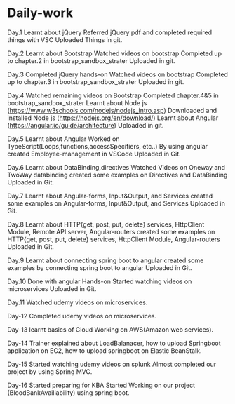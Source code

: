# Daily-work
Day.1
Learnt about jQuery
Referred jQuery pdf and completed required things with VSC
Uploaded Things in git.

Day.2
Learnt about Bootstrap
Watched videos on bootstrap
Completed up to chapter.2 in bootstrap_sandbox_strater
Uploaded in git.

Day.3
Completed jQuery hands-on
Watched videos on bootstrap 
Completed up to chapter.3 in bootstrap_sandbox_strater
Uploaded in git.

Day.4
Watched remaining videos on Bootstrap
Completed chapter.4&5 in bootstrap_sandbox_strater
Learnt about Node js (https://www.w3schools.com/nodejs/nodejs_intro.asp)
Downloaded and installed Node js (https://nodejs.org/en/download/)
Learnt about Angular (https://angular.io/guide/architecture)
Uploaded in git.

Day.5
Learnt about Angular
Worked on TypeScript(Loops,functions,accessSpecifiers, etc..)
By using angular created Employee-management in VSCode
Uploaded in Git.

Day.6
Learnt about DataBinding,directives
Watched Videos on Oneway and TwoWay databinding
created some examples on Directives and DataBinding
Uploaded in Git.

Day.7
Learnt about Angular-forms, Input&Output, and Services
created some examples on Angular-forms, Input&Output, and Services
Uploaded in Git.

Day.8
Learnt about HTTP{get, post, put, delete} services, HttpClient Module, Remote API server, Angular-routers
created some examples on HTTP{get, post, put, delete} services, HttpClient Module, Angular-routers
Uploaded in Git.

Day.9
Learnt about connecting spring boot to angular
created some examples by connecting spring boot to angular
Uploaded in Git.

Day.10
Done with angular Hands-on
Started watching videos on microservices 
Uploaded in Git.

Day.11
Watched udemy videos on microservices.

Day-12
Completed udemy videos on microservices.

Day-13
learnt basics of Cloud
Working on AWS(Amazon web services).

Day-14
Trainer explained about LoadBalanacer, 
how to upload Springboot application on EC2, 
how to upload springboot on Elastic BeanStalk.

Day-15
Started watching udemy videos on splunk
Almost completed our project by using Spring MVC.

Day-16
Started preparing for KBA
Started Working on our project (BloodBankAvailiability) using spring boot.






